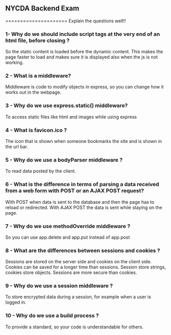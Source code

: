 ## NYCDA Backend Exam
=====================
Explain the questions well!!

### 1- Why do we should include script tags at the very end of an html file, before closing </body>?

So the static content is loaded before the dynamic content. This makes the page
faster to load and makes sure it is displayed also when the js is not working.

### 2 - What is a middleware?

Middleware is code to modify objects in express, so you can change how it works
out in the webpage.

### 3 - Why do we use express.static() middleware?

To access static files like html and images while using express

### 4 - What is favicon.ico ?

The icon that is shown when someone bookmarks the site and is shown in the url bar.

### 5 - Why do we use a bodyParser middleware ?

To read data posted by the client.

### 6 - What is the difference in terms of parsing a data received from a web form with POST or an AJAX POST request?

With POST when data is sent to the database and then the page has to reload or
redirected.
With AJAX POST the data is sent while staying on the page.

### 7 - Why do we use methodOverride middleware ?

So you can use app.delete and app.put instead of app.post

### 8 - What are the differences between sessions and cookies ?

Sessions are stored on the server side and cookies on the client side. Cookies
can be saved for a longer time than sessions. Session store strings, cookies store
objects. Sessions are more secure than cookies.

### 9 - Why do we use a session middleware ?

To store encrypted data during a session, for example when a user is logged in.

### 10 - Why do we use a build process ?

To provide a standard, so your code is understandable for others.
